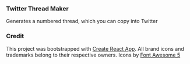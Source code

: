 ### Twitter Thread Maker 
Generates a numbered thread, which you can copy into Twitter

### Credit
This project was bootstrapped with [Create React App](https://github.com/facebook/create-react-app).
All brand icons and trademarks belong to their respective owners.
Icons by [Font Awesome 5](https://fontawesome.com)
